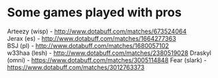 Some games played with pros
=====

Arteezy (wisp) - http://www.dotabuff.com/matches/673524064  
Jerax (es) - http://www.dotabuff.com/matches/1664277363  
BSJ (pl) - http://www.dotabuff.com/matches/1680057102  
w33haa (lesh) - http://www.dotabuff.com/matches/2380519028
Draskyl (omni) - https://www.dotabuff.com/matches/3005114848
Fear (slark) - https://www.dotabuff.com/matches/3012763373
